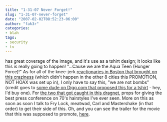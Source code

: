 ```yaml
---
title: "1-31-07 Never Forget!"
slug: "1-31-07-never-forget"
date: "2007-02-02T08:52:23-06:00"
author: "fak3r"
categories:
- blah
tags:
- security
- tv
---
```


 has great coverage of the image, and it's use as a tshirt design; it looks like this is really going to happen!
"...Cause we are the Aqua Teen (Hunger Force)!"  As for all of the knee-jerk [reactionaries in Boston that brought on this craziness](http://www.cnn.com/2007/US/02/02/boston.scare.ap/index.html) (which didn't happen in the other 8 cities this PROMOTION, NOT HOAX was set up in), I only have to say this, "we are not bombs" (credit goes to [some dude on Digg.com that proposed this for a tshirt](http://digg.com/world_news/pic_of_Aqua_Teen_terrorists_laughing_in_court#c5038630) - hey, I'd buy one).  For [the two that got caught in this dragnet](http://www.cnn.com/2007/US/02/01/boston.bombscare/), props for giving the best press conference on 70's hairstyles I've ever seen.  More on this as soon as soon I talk to Fry Lock, meatwad, Carl and Mastershake (in that order) to get their side of this.  Oh, and you can see the trailer for the movie that this was supposed to promote, [here](http://www.adultswim.com/shows/athf/movie/).
